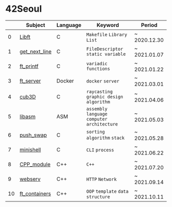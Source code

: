 # 42Seoul


|| Subject | Language| Keyword | Period |
|--- |---| --- | --- | --- |
0| [Libft](https://github.com/jinbekim/libft)  |C| `Makefile` `Library` `List`  | ~ 2020.12.30 |
1| [get_next_line](https://github.com/jinbekim/get_next_line) |C| `FileDescriptor` `static variable`  | ~ 2021.01.07 |
2| [ft_printf](https://github.com/jinbekim/ft_printf)  |C| `variadic functions` | ~ 2021.01.22 |
3| [ft_server](https://github.com/jinbekim/ft_server)  |Docker| `docker` `server` | ~ 2021.03.01 |
4| [cub3D](https://github.com/jinbekim/cub3D)  |C| `raycasting` `graphic design` `algorithm`  | ~ 2021.04.06 |
5| [libasm](https://github.com/jinbekim/libasm)  |ASM| `assembly language` `computer architecture` | ~ 2021.05.03 |
6| [push_swap](https://github.com/jinbekim/push_swap)  |C| `sorting algorithm` `stack` | ~ 2021.05.28 |
7| [minishell](https://github.com/jinbekim/minishell)  |C| `CLI` `process` | ~ 2021.06.22 |
8| [CPP_module](https://github.com/jinbekim/CPP_modules)  |C++| `C++` | ~ 2021.07.20 |
9| [webserv](https://github.com/socketsocket/passive_team)  |C++| `HTTP` `Network`| ~ 2021.09.14 |
10| [ft_containers](https://github.com/jinbekim/ft_containers) |C++| `OOP` `template` `data structure` | ~ 2021.10.11 |
